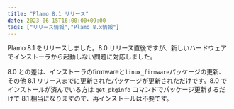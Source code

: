 ```yaml
---
title: "Plamo 8.1 リリース"
date: 2023-06-15T16:00:00+09:00
tags: ["リリース情報","Plamo 8.x情報"]
---
```

Plamo 8.1 をリリースしました。8.0 リリース直後ですが、新しいハードウェアでインストーラから起動しない問題に対応しました。

8.0 との差は、インストーラのfirmwareと`linux_firmware`パッケージの更新、その他 8.1 リリースまでに更新されたパッケージが更新されただけです。8.0 でインストールが済んでいる方は `get_pkginfo` コマンドでパッケージ更新するだけで 8.1 相当になりますので、再インストールは不要です。

